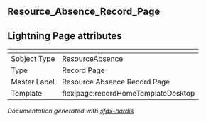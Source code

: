 ## Resource_Absence_Record_Page

## Lightning Page attributes

|<!-- -->|<!-- -->|
|:---|:---|
|Sobject Type|[ResourceAbsence](../objects/ResourceAbsence.md)|
|Type| Record Page|
|Master Label|Resource Absence Record Page|
|Template|flexipage:recordHomeTemplateDesktop|




<!-- Page description -->


_Documentation generated with [sfdx-hardis](https://sfdx-hardis.cloudity.com)_
